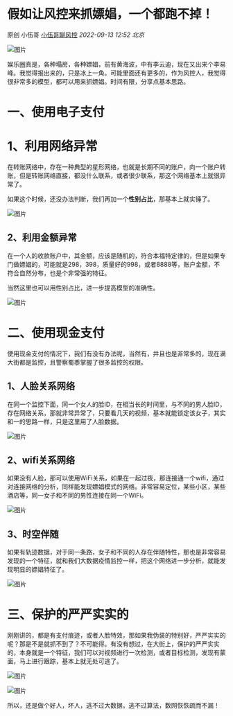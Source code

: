 # 假如让风控来抓嫖娼，一个都跑不掉！

原创 小伍哥 [小伍哥聊风控](javascript:void(0);) *2022-09-13 12:52* *北京*

![图片](https://mmbiz.qpic.cn/mmbiz_png/EBka0dZichyzoDoVgria11BJ0zGpibt3I92WhxEc35NEk5lpuOHBDsxzxnXJAuqB0ZDO4FdDUsgIMRl7A8fr6wgsw/640?wx_fmt=png&tp=wxpic&wxfrom=5&wx_lazy=1&wx_co=1)

娱乐圈真是，各种塌房，各种嫖娼，前有黄海波，中有李云迪，现在又出来个李易峰。我觉得报出来的，只是冰上一角。可能里面还有更多的，作为风控人，我觉得很非常多的模型，都可以用来抓嫖娼。时间有限，分享点基本思路。

# **一、使用电子支付**

# **1、利用网络异常**

在转账网络中，存在一种典型的星形网络，也就是长期不同的账户，向一个账户转账，但是转账网络直接，都没什么联系，或者很少联系，那这个网络基本上就很异常了。

如果这个时候，还没办法判断，我们再加一个**性别占比**，那基本上就实锤了。

![图片](https://mmbiz.qpic.cn/mmbiz_png/EBka0dZichyzoDoVgria11BJ0zGpibt3I92U0hYIic6icfCqicevlHWmXHKNz1ia9fMjxias8BsHnBTFMEV4QkXc1UIuXA/640?wx_fmt=png&tp=wxpic&wxfrom=5&wx_lazy=1&wx_co=1)

## **2、利用金额异常**

在一个人的收款账户中，其金额，应该是随机的，符合本福特定律的，但是如果专门做嫖娼的，可能就是298，398，质量好的998，或者8888等，账户金额，不符合自然分布，也是个非常强的特征。

当然这里也可以用性别占比，进一步提高模型的准确性。

![图片](https://mmbiz.qpic.cn/mmbiz_png/EBka0dZichyzoDoVgria11BJ0zGpibt3I92nZQ3KINWJvPnldlicsVMljicnoibfy17nm4yqzyLLibpt5aOF5LU90qib7g/640?wx_fmt=png&tp=wxpic&wxfrom=5&wx_lazy=1&wx_co=1)



# **二、使用现金支付**

使用现金支付的情况下，我们有没有办法呢，当然有，并且也是非常多的，现在满大街都是监控，且警察蜀黍掌握了很多监控的权限。

## **1、人脸关系网络**

在同一个监控下面，同一个女人的脸ID，在相当长的时间里，与不同的男人脸ID，存在网络关系，那就非常异常了，只要看几天的视频，基本就能锁定该女子，其实和一的思路一样，只是这里用了人脸数据。

![图片](https://mmbiz.qpic.cn/mmbiz_png/EBka0dZichyzoDoVgria11BJ0zGpibt3I92DT8FuL6LKBFnk8vj6F95N4RHwmoFSZBdKYibYcEFibwtm1icxyw9AmVJg/640?wx_fmt=png&tp=wxpic&wxfrom=5&wx_lazy=1&wx_co=1)

## **2、wifi关系网络**

如果没有人脸，那可以使用WiFi关系，如果在一起过夜，那连接通一个wifi，通过对连接网络的分析，同样能发现嫖娼模式的网络。非常容易定位，某些小区，某些酒店等，同一女子和不同的男性连接在同一个WiFi。

![图片](https://mmbiz.qpic.cn/mmbiz_png/EBka0dZichyzoDoVgria11BJ0zGpibt3I92Wgvvap13Via1tPPibpyLxrUQgEWSDOibRhltvsDK6fcU0V8pCABMFhbLg/640?wx_fmt=png&tp=wxpic&wxfrom=5&wx_lazy=1&wx_co=1)

## **3、时空伴随**

如果有轨迹数据，对于同一条路，女子和不同的人存在伴随特性，那也是非常容易发现的一个特征，就和我们大数据疫情监控一样，把这个网络进一步分析，就能发现明显的嫖娼特征了。

![图片](https://mmbiz.qpic.cn/mmbiz_png/EBka0dZichyzoDoVgria11BJ0zGpibt3I92AN978YhuOnXX1smrQfjwAqsPzsjXMvSnlUSGiboYTaFS5E2q1t38Picg/640?wx_fmt=png&tp=wxpic&wxfrom=5&wx_lazy=1&wx_co=1)

# **三、保护的严严实实的**

刚刚讲的，都是有支付痕迹，或者人脸特效，那如果我伪装的特别好，严严实实的呢？那是不是就抓不到了？不可能得。有没有想过，在大街上，保护的严严实实的，本身就是一个特征，我们可以对视频进行一次检测，或者目标检测，发现有蒙面，马上进行跟踪，基本上就无处可逃了。

![图片](https://mmbiz.qpic.cn/mmbiz_png/EBka0dZichyzoDoVgria11BJ0zGpibt3I92lHPXx6FXext9VHyg3Yo1Ihf6IAepPbSwMf5ibdSzej6mSnqjLtRDkAg/640?wx_fmt=png&tp=wxpic&wxfrom=5&wx_lazy=1&wx_co=1)

![图片](https://mmbiz.qpic.cn/mmbiz_png/EBka0dZichyzoDoVgria11BJ0zGpibt3I92o1ViaFMuxsEhr98Cv9zQFibRcxWtNNbcuBicz6sPP08fGKlZ2lJ23Xuiaw/640?wx_fmt=png&tp=wxpic&wxfrom=5&wx_lazy=1&wx_co=1)



所以，还是做个好人，坏人，逃不过大数据，逃不过算法，数网恢恢疏而不漏！